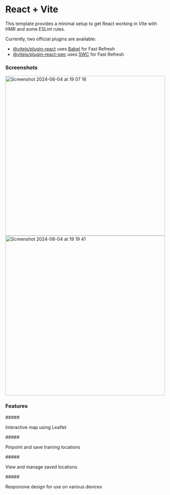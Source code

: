 # React + Vite

This template provides a minimal setup to get React working in Vite with HMR and some ESLint rules.

Currently, two official plugins are available:

- [@vitejs/plugin-react](https://github.com/vitejs/vite-plugin-react/blob/main/packages/plugin-react/README.md) uses [Babel](https://babeljs.io/) for Fast Refresh
- [@vitejs/plugin-react-swc](https://github.com/vitejs/vite-plugin-react-swc) uses [SWC](https://swc.rs/) for Fast Refresh

### Screenshots
<img width="500" alt="Screenshot 2024-06-04 at 19 07 16" src="https://github.com/flmm87/worldwise/assets/116169576/85813449-abea-4e15-a6f5-de2577a8a28d"><img width="500" alt="Screenshot 2024-06-04 at 19 19 41" src="https://github.com/flmm87/worldwise/assets/116169576/1be2d799-9433-46fc-9342-0fe57a99c89a">

### Features

#####<p>Interactive map using Leaflet</p>
#####<p>Pinpoint and save training locations</p>
#####<p>View and manage saved locations</p>
#####<p>Responsive design for use on various devices</p>
